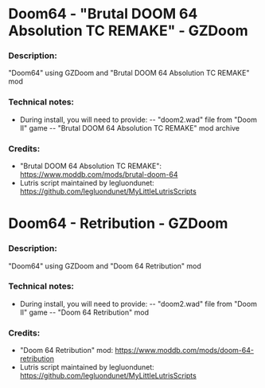 # Doom64 - "Brutal DOOM 64 Absolution TC REMAKE" - GZDoom
### Description:
"Doom64" using GZDoom and "Brutal DOOM 64 Absolution TC REMAKE" mod
### Technical notes:
- During install, you will need to provide:
-- "doom2.wad" file from "Doom II" game
-- "Brutal DOOM 64 Absolution TC REMAKE" mod archive
### Credits:
- "Brutal DOOM 64 Absolution TC REMAKE": https://www.moddb.com/mods/brutal-doom-64
- Lutris script maintained by legluondunet: https://github.com/legluondunet/MyLittleLutrisScripts


# Doom64 - Retribution - GZDoom
### Description:
"Doom64" using  GZDoom and "Doom 64 Retribution" mod
### Technical notes:
- During install, you will need to provide:
-- "doom2.wad" file from "Doom II" game
-- "Doom 64 Retribution" mod
### Credits:
- "Doom 64 Retribution" mod: https://www.moddb.com/mods/doom-64-retribution
- Lutris script maintained by legluondunet: https://github.com/legluondunet/MyLittleLutrisScripts
